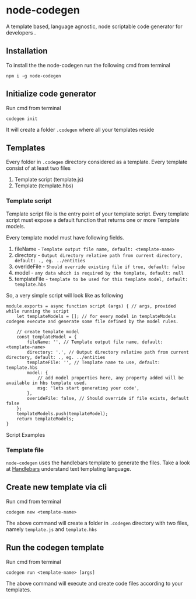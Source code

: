 # node-codegen
A template based, language agnostic, node scriptable code generator for developers .

## Installation

To install the the node-codegen run the following cmd from terminal

```dotnetcli
npm i -g node-codegen
```

## Initialize code generator

Run cmd from terminal
```dotnetcli
codegen init
```
It will create a folder `.codegen` where all your templates reside

## Templates
Every folder in `.codegen` directory considered as a template. 
Every template consist of at least two files
1. Template script (template.js) 
2. Template (template.hbs)

### Template script
Template script file is the entry point of your template script. Every template script must expose a default function that returns one or more Template models.

Every template model must have following fields.

1. fileName - `Template output file name, default: <template-name>`
2. directory - `Output directory relative path from current directory, default: ., eg. ../entities`
3. overideFile - `Should override existing file if true, default: false`
4. model - `any data which is required by the template, default: null`
5. templateFile - `template to be used for this template model, default: template.hbs`

So, a very simple script will look like as following 

```nodejs
module.exports = async function script (args) { // args, provided while running the script
    let templateModels = []; // for every model in templateModels codegen execute and generate some file defined by the model rules.

    // create template model
    const templateModel = {
        fileName: '', // Template output file name, default: <template-name>
        directory: '.', // Output directory relative path from current directory, default: ., eg. ../entities
        templateFile: '', // Template name to use, default: template.hbs
        model: {
            // add model properties here, any property added will be available in hbs template used.
            msg: 'lets start generating your code',
        }, 
        overideFile: false, // Should override if file exists, default false
    };
    templateModels.push(templateModel);
    return templateModels;
}
```
Script Examples

### Template file
`node-codegen` uses the handlebars template to generate the files. Take a look at [Handlebars](https://handlebarsjs.com/guide/#simple-expressions) understand text templating language.

## Create new template via cli
Run cmd from terminal
```dotnetcli
codegen new <template-name>
```
The above command will create a folder in `.codegen` directory with two files, namely `template.js` and `template.hbs`

## Run the codegen template
Run cmd from terminal
```dotnetcli
codegen run <template-name> [args]
```

The above command will execute and create code files according to your templates.

